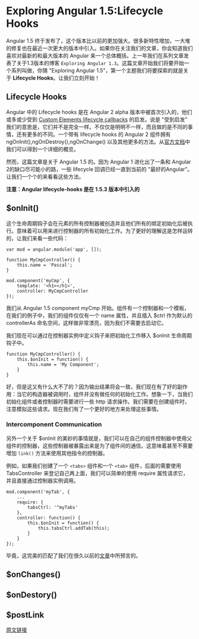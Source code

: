 Exploring Angular 1.5:Lifecycle Hooks
==========

Angular 1.5 终于发布了，这个版本比以前的更加强大。很多新特性增加，一大堆的修复也在最近一次更大的版本中引入。如果你在关注我们的文章，你会知道我们喜欢对最新的和最大版本的 Angular 来一个总体概括。上一年我们在系列文章发表了关于1.3版本的博客 `Exploring Angular 1.3`。这篇文章开始我们将要开始一个系列叫做，你猜 "Exploring Angular 1.5"，第一个主题我们将要探索的就是关于 **Lifecycle Hooks**。让我们立刻开始！

## Lifecycle Hooks
Angular 中的 Lifecycle hooks 是在 Angular 2 alpha 版本中被首次引入的，他们或多或少受到 [Custom Elements lifecycle callbacks](http://webcomponents.org/articles/introduction-to-custom-elements/#lifecycle-callbacks) 的启发。说是 "受到启发" 我们的意思是，它们并不是完全一样。不仅仅是明明不一样，而且做的是不同的事情，还有更多的不同。一个带有 lifecycle hooks 的 Angular 2 组件拥有 ngOnInit(),ngOnDestroy(),ngOnChange() 以及其他更多的方法。从[官方文档](https://angular.io/docs/ts/latest/guide/lifecycle-hooks.html)中我们可以得到一个详细的概览。

然而，这篇文章是关于 Angular 1.5 的。因为 Angular 1 进化出了一条和 Angular 2的缺口尽可能小的路，一些 lifecycle 回调已经一直到当前的 "最好的Angular"。让我们一个个的来看看这些方法。

**注意：Angular lifecycle-hooks 是在 1.5.3 版本中引入的**

## $onInit()
这个生命周期钩子会在元素的所有控制器被创造并且他们所有的绑定初始化后被执行。意味着可以用来进行控制器的所有初始化工作。为了更好的理解这是怎样运转的，让我们来看一些代码：
```
var mod = angular.module('app', []);

function MyCmpController() {
    this.name = 'Pascal';
}

mod.component('myCmp', {
    template: '<h1></h1>',
    controller: MyCmpController
});
```

我们从 Angular 1.5 component myCmp 开始。组件有一个控制器和一个模板，在我们的例子中，我们的组件仅仅有一个 name 属性，并且插入 $ctrl 作为默认的 controllerAs 命名空间，这样做非常漂亮，因为我们不需要去启动它。

我们现在可以通过在控制器实例中定义钩子来把初始化工作移入 $onInit 生命周期钩子中。
```
function MyCmpController() {
    this.$onInit = function() {
        this.name = 'My Component';
    }
}
```

好，但是这又有什么大不了的？因为输出结果将会一致，我们现在有了好的副作用：当它的构造器被调用时，组件并没有做任何的初始化工作。想象一下，当我们初始化组件或者控制器时需要进行一些 http 请求操作。我们需要在创建组件时，注意模拟这些请求。现在我们有了一个更好的地方来处理这些事情。

### Intercomponent Communication
另外一个关于 $onInit 的美妙的事情就是，我们可以在自己的组件控制器中使用父组件的控制器，这些控制器被暴露出来是为了组件间的通信。这意味着甚至不需要增加 `link()` 方法来使用其他指令的控制器。

例如，如果我们创建了一个 `<tabs>` 组件和一个 `<tab>` 组件，后面的需要使用 TabsController 来登记自己再上面，我们可以简单的使用 require 属性请求它，并且直接通过控制器实例调用。
```
mod.component('myTab', {
    ...
    require: {
        tabsCtrl: '^myTabs'
    },
    controller: function() {
        this.$onInit = function() {
            this.tabsCtrl.addTab(this);
        }
    }
});
```

毕竟，这完美的匹配了我们在很久以前的[文章](http://blog.thoughtram.io/angularjs/2015/01/02/exploring-angular-1.3-bindToController.html)中所预言的。

## $onChanges()

## $onDestory()

## $postLink

[原文链接](http://blog.thoughtram.io/angularjs/2016/03/29/exploring-angular-1.5-lifecycle-hooks.html)